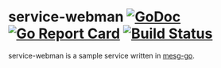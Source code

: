 # service-webman [![GoDoc](https://godoc.org/github.com/ilgooz/service-webman?status.svg)](https://godoc.org/github.com/ilgooz/service-webman) [![Go Report Card](https://goreportcard.com/badge/github.com/ilgooz/service-webman)](https://goreportcard.com/report/github.com/ilgooz/service-webman) [![Build Status](https://travis-ci.org/ilgooz/service-webman.svg?branch=master)](https://travis-ci.org/ilgooz/service-webman)
service-webman is a sample service written in [mesg-go](https://github.com/ilgooz/mesg-go).